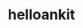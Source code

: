 ---
title: helloankit
github: https://github.com/helloankit
mode: light
transition: 1s
score: 57.3
archetype:
- Little Bit of Everything
---